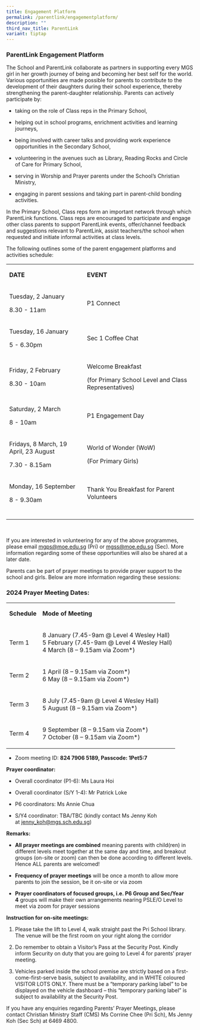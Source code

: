 ```yaml
---
title: Engagement Platform
permalink: /parentlink/engagementplatform/
description: ""
third_nav_title: ParentLink
variant: tiptap
---
```

<h3><strong>ParentLink Engagement Platform</strong></h3>
<p></p>
<p>The School and ParentLink collaborate as partners in supporting every
MGS girl in her growth journey of being and becoming her best self for
the world. Various opportunities are made possible for parents to contribute
to the development of their daughters during their school experience, thereby
strengthening the parent-daughter relationship. Parents can actively participate
by:&nbsp;</p>
<ul>
<li>
<p>taking on the role of Class reps in the Primary School,&nbsp;</p>
</li>
<li>
<p>helping out in school programs, enrichment activities and learning journeys,&nbsp;</p>
</li>
<li>
<p>being involved with career talks and providing work experience opportunities
in the Secondary School,&nbsp;</p>
</li>
<li>
<p>volunteering in the avenues such as Library, Reading Rocks and Circle
of Care for Primary School,</p>
</li>
<li>
<p>serving in Worship and Prayer parents under the School’s Christian Ministry,</p>
</li>
<li>
<p>engaging in parent sessions and taking part in parent-child bonding activities.</p>
</li>
</ul>
<p>In the Primary School, Class reps form an important network through which
ParentLink functions. Class reps are encouraged to participate and engage
other class parents to support ParentLink events, offer/channel feedback
and suggestions relevant to ParentLink, assist teachers/the school when
requested and initiate informal activities at class levels.</p>
<p>The following outlines some of the parent engagement platforms and activities
schedule:
<br>
</p>
<table>
<tbody>
<tr>
<td rowspan="1" colspan="1">
<p><strong>DATE</strong>
</p>
</td>
<td rowspan="1" colspan="1">
<p><strong>EVENT</strong>
</p>
</td>
</tr>
<tr>
<td rowspan="1" colspan="1">
<p>Tuesday, 2 January</p>
<p>8.30 - 11am</p>
</td>
<td rowspan="1" colspan="1">
<p>P1 Connect</p>
</td>
</tr>
<tr>
<td rowspan="1" colspan="1">
<p>Tuesday, 16 January</p>
<p>5 - 6.30pm</p>
</td>
<td rowspan="1" colspan="1">
<p>Sec 1 Coffee Chat</p>
</td>
</tr>
<tr>
<td rowspan="1" colspan="1">
<p>Friday, 2 February</p>
<p>8.30 - 10am</p>
</td>
<td rowspan="1" colspan="1">
<p>Welcome Breakfast</p>
<p>(for Primary School Level and Class Representatives)</p>
</td>
</tr>
<tr>
<td rowspan="1" colspan="1">
<p>Saturday, 2 March</p>
<p>8 - 10am</p>
</td>
<td rowspan="1" colspan="1">
<p>P1 Engagement Day</p>
</td>
</tr>
<tr>
<td rowspan="1" colspan="1">
<p>Fridays, 8 March, 19 April, 23 August</p>
<p>7.30 - 8.15am</p>
</td>
<td rowspan="1" colspan="1">
<p>World of Wonder (WoW)</p>
<p>(For Primary Girls)</p>
</td>
</tr>
<tr>
<td rowspan="1" colspan="1">
<p>Monday, 16 September</p>
<p>8 - 9.30am</p>
</td>
<td rowspan="1" colspan="1">
<p>Thank You Breakfast for Parent Volunteers</p>
</td>
</tr>
<tr>
<td rowspan="1" colspan="1">
<p></p>
</td>
<td rowspan="1" colspan="1">
<p></p>
</td>
</tr>
</tbody>
</table>
<p>
<br>
</p>
<p>If you are interested in volunteering for any of the above programmes,
please email <a href="mailto:mgps@moe.edu.sg" rel="noopener noreferrer nofollow" target="_blank"><u>mgps@moe.edu.sg</u></a> (Pri)
or <a href="mailto:mgps@moe.edu.sg" rel="noopener noreferrer nofollow" target="_blank"><u>mgss@moe.edu.sg</u></a> (Sec).
More information regarding some of these opportunities will also be shared
at a later date.&nbsp;</p>
<p></p>
<p>Parents can be part of prayer meetings to provide prayer support to the
school and girls. Below are more information regarding these sessions:&nbsp;</p>
<h3>2024 Prayer Meeting Dates:</h3>
<table>
<tbody>
<tr>
<td rowspan="1" colspan="1">
<p><strong>Schedule</strong>
</p>
</td>
<td rowspan="1" colspan="1">
<p><strong>Mode of Meeting</strong>
</p>
</td>
</tr>
<tr>
<td rowspan="1" colspan="1">
<p>Term 1</p>
</td>
<td rowspan="1" colspan="1">
<p>8 January (7.45-9am @ Level 4 Wesley Hall)
<br>5 February (7.45-9am @ Level 4 Wesley Hall)
<br>4 March (8 – 9.15am via Zoom*)</p>
</td>
</tr>
<tr>
<td rowspan="1" colspan="1">
<p>Term 2</p>
</td>
<td rowspan="1" colspan="1">
<p>1 April (8 – 9.15am via Zoom*)
<br>6 May (8 – 9.15am via Zoom*)</p>
</td>
</tr>
<tr>
<td rowspan="1" colspan="1">
<p>Term 3</p>
</td>
<td rowspan="1" colspan="1">
<p>8 July (7.45-9am @ Level 4 Wesley Hall)
<br>5 August (8 – 9.15am via Zoom*)</p>
</td>
</tr>
<tr>
<td rowspan="1" colspan="1">
<p>Term 4</p>
</td>
<td rowspan="1" colspan="1">
<p>9 September (8 – 9.15am via Zoom*)
<br>7 October (8 – 9.15am via Zoom*)</p>
</td>
</tr>
</tbody>
</table>
<ul>
<li>
<p>Zoom meeting ID:&nbsp;<strong>824 7906 5189, Passcode: 1Pet5:7</strong>
</p>
</li>
</ul>
<p><strong>Prayer coordinator:</strong>
</p>
<ul>
<li>
<p>Overall coordinator (P1-6): Ms Laura Hoi</p>
</li>
<li>
<p>Overall coordinator (S/Y 1-4): Mr Patrick Loke</p>
</li>
<li>
<p>P6 coordinators: Ms Annie Chua</p>
</li>
<li>
<p>S/Y4 coordinator: TBA/TBC (kindly contact Ms Jenny Koh at&nbsp;<a href="mailto:mgps@moe.edu.sg" rel="noopener noreferrer nofollow" target="_blank"><u>jenny_koh@mgs.sch.edu.sg</u></a>)</p>
</li>
</ul>
<p><strong>Remarks:</strong>
</p>
<ul>
<li>
<p><strong>All prayer meetings are combined</strong>&nbsp;meaning parents
with child(ren) in different levels meet together at the same day and time,
and breakout groups (on-site or zoom) can then be done according to different
levels. Hence ALL parents are welcomed!</p>
</li>
<li>
<p><strong>Frequency of prayer meetings</strong>&nbsp;will be once a month
to allow more parents to join the session, be it on-site or via zoom</p>
</li>
<li>
<p><strong>Prayer coordinators of focused groups, i.e. P6 Group and Sec/Year 4</strong>&nbsp;groups
will make their own arrangements nearing PSLE/O Level to meet via zoom
for prayer sessions</p>
</li>
</ul>
<p><strong>Instruction for on-site meetings:</strong>
</p>
<ol>
<li>
<p>Please take the lift to Level 4, walk straight past the Pri School library.
The venue will be the first room on your right along the corridor</p>
</li>
<li>
<p>Do remember to obtain a Visitor’s Pass at the Security Post. Kindly inform
Security on duty that you are going to Level 4 for parents’ prayer meeting.</p>
</li>
<li>
<p>Vehicles parked inside the school premise are strictly based on a first-come-first-serve
basis, subject to availability, and in WHITE coloured VISITOR LOTS ONLY.
There must be a “temporary parking label” to be displayed on the vehicle
dashboard – this “temporary parking label” is subject to availability at
the Security Post.</p>
</li>
</ol>
<p>If you have any enquiries regarding Parents’ Prayer Meetings, please contact
Christian Ministry Staff (CMS) Ms Corrine Chee (Pri Sch), Ms Jenny Koh
(Sec Sch) at 6469 4800.</p>
<p>
<br>
</p>